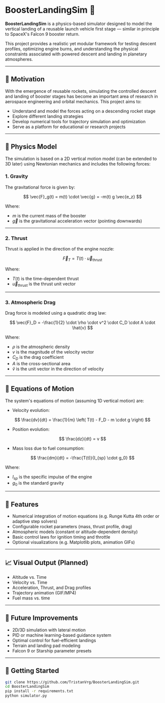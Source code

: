 # BoosterLandingSim 🚀

**BoosterLandingSim** is a physics-based simulator designed to model the vertical landing of a reusable launch vehicle first stage — similar in principle to SpaceX's Falcon 9 booster return.

This project provides a realistic yet modular framework for testing descent profiles, optimizing engine burns, and understanding the physical constraints associated with powered descent and landing in planetary atmospheres.

---

## 🧠 Motivation

With the emergence of reusable rockets, simulating the controlled descent and landing of booster stages has become an important area of research in aerospace engineering and orbital mechanics. This project aims to:

- Understand and model the forces acting on a descending rocket stage
- Explore different landing strategies
- Develop numerical tools for trajectory simulation and optimization
- Serve as a platform for educational or research projects

---

## 🔬 Physics Model

The simulation is based on a 2D vertical motion model (can be extended to 3D later) using Newtonian mechanics and includes the following forces:

### 1. Gravity

The gravitational force is given by:

$$
\vec{F}_g(t) = m(t) \cdot \vec{g} = -m(t) g \vec{e_z}
$$

Where:
- $m$ is the current mass of the booster
- $\vec{g}$ is the gravitational acceleration vector (pointing downwards)

---

### 2. Thrust

Thrust is applied in the direction of the engine nozzle:

$$
\vec{F}_T = T(t) \cdot \vec{u}_{\text{thrust}}
$$

Where:
- $T(t)$ is the time-dependent thrust
- $\vec{u}_{\text{thrust}}$ is the thrust unit vector

---

### 3. Atmospheric Drag

Drag force is modeled using a quadratic drag law:

$$
\vec{F}_D = -\frac{1}{2} \cdot \rho \cdot v^2 \cdot C_D \cdot A \cdot \hat{v}
$$

Where:
- $\rho$ is the atmospheric density
- $v$ is the magnitude of the velocity vector
- $C_D$ is the drag coefficient
- $A$ is the cross-sectional area
- $\hat{v}$ is the unit vector in the direction of velocity

---

## 🧮 Equations of Motion

The system's equations of motion (assuming 1D vertical motion) are:

- Velocity evolution:

$$
\frac{dv}{dt} = \frac{1}{m} \left( T(t) - F_D - m \cdot g \right)
$$

- Position evolution:

$$
\frac{dz}{dt} = v
$$

- Mass loss due to fuel consumption:

$$
\frac{dm}{dt} = -\frac{T(t)}{I_{sp} \cdot g_0}
$$

Where:
- $I_{sp}$ is the specific impulse of the engine
- $g_0$ is the standard gravity

---

## 🧰 Features

- Numerical integration of motion equations (e.g. Runge Kutta 4th order or adaptive step solvers)
- Configurable rocket parameters (mass, thrust profile, drag)
- Atmospheric models (constant or altitude-dependent density)
- Basic control laws for ignition timing and throttle
- Optional visualizations (e.g. Matplotlib plots, animation GIFs)

---

## 📈 Visual Output (Planned)

- Altitude vs. Time
- Velocity vs. Time
- Acceleration, Thrust, and Drag profiles
- Trajectory animation (GIF/MP4)
- Fuel mass vs. time

---

## 🧪 Future Improvements

- 2D/3D simulation with lateral motion
- PID or machine learning-based guidance system
- Optimal control for fuel-efficient landings
- Terrain and landing pad modeling
- Falcon 9 or Starship parameter presets

---

## 🚀 Getting Started

```bash
git clone https://github.com/TristanVrg/BoosterLandingSim.git
cd BoosterLandingSim
pip install -r requirements.txt
python simulator.py
